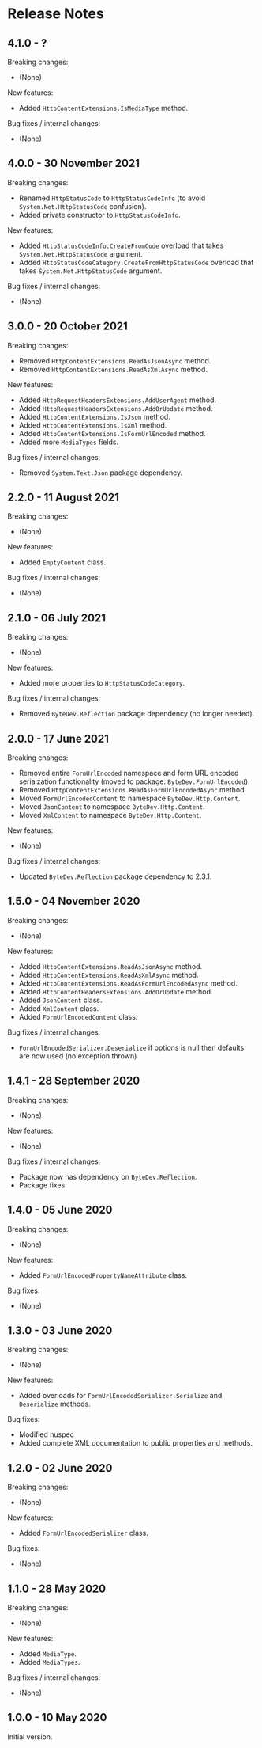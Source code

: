 # Release Notes

## 4.1.0 - ?

Breaking changes:
- (None)

New features:
- Added `HttpContentExtensions.IsMediaType` method.

Bug fixes / internal changes:
- (None)

## 4.0.0 - 30 November 2021

Breaking changes:
- Renamed `HttpStatusCode` to `HttpStatusCodeInfo` (to avoid `System.Net.HttpStatusCode` confusion).
- Added private constructor to `HttpStatusCodeInfo`.

New features:
- Added `HttpStatusCodeInfo.CreateFromCode` overload that takes `System.Net.HttpStatusCode` argument.
- Added `HttpStatusCodeCategory.CreateFromHttpStatusCode` overload that takes `System.Net.HttpStatusCode` argument.

Bug fixes / internal changes:
- (None)

## 3.0.0 - 20 October 2021

Breaking changes:
- Removed `HttpContentExtensions.ReadAsJsonAsync` method.
- Removed `HttpContentExtensions.ReadAsXmlAsync` method.

New features:
- Added `HttpRequestHeadersExtensions.AddUserAgent` method.
- Added `HttpRequestHeadersExtensions.AddOrUpdate` method.
- Added `HttpContentExtensions.IsJson` method.
- Added `HttpContentExtensions.IsXml` method.
- Added `HttpContentExtensions.IsFormUrlEncoded` method.
- Added more `MediaTypes` fields.

Bug fixes / internal changes:
- Removed `System.Text.Json` package dependency.

## 2.2.0 - 11 August 2021

Breaking changes:
- (None)

New features:
- Added `EmptyContent` class.

Bug fixes / internal changes:
- (None)

## 2.1.0 - 06 July 2021

Breaking changes:
- (None)

New features:
- Added more properties to `HttpStatusCodeCategory`.

Bug fixes / internal changes:
- Removed `ByteDev.Reflection` package dependency (no longer needed).

## 2.0.0 - 17 June 2021

Breaking changes:
- Removed entire `FormUrlEncoded` namespace and form URL encoded serialzation functionality (moved to package: `ByteDev.FormUrlEncoded`).
- Removed `HttpContentExtensions.ReadAsFormUrlEncodedAsync` method.
- Moved `FormUrlEncodedContent` to namespace `ByteDev.Http.Content`.
- Moved `JsonContent` to namespace `ByteDev.Http.Content`.
- Moved `XmlContent` to namespace `ByteDev.Http.Content`.

New features:
- (None)

Bug fixes / internal changes:
- Updated `ByteDev.Reflection` package dependency to 2.3.1.

## 1.5.0 - 04 November 2020

Breaking changes:
- (None)

New features:
- Added `HttpContentExtensions.ReadAsJsonAsync` method.
- Added `HttpContentExtensions.ReadAsXmlAsync` method.
- Added `HttpContentExtensions.ReadAsFormUrlEncodedAsync` method.
- Added `HttpContentHeadersExtensions.AddOrUpdate` method.
- Added `JsonContent` class.
- Added `XmlContent` class.
- Added `FormUrlEncodedContent` class.

Bug fixes / internal changes:
- `FormUrlEncodedSerializer.Deserialize` if options is null then defaults are now used (no exception thrown)

## 1.4.1 - 28 September 2020

Breaking changes:
- (None)

New features:
- (None)

Bug fixes / internal changes:
- Package now has dependency on `ByteDev.Reflection`.
- Package fixes.

## 1.4.0 - 05 June 2020

Breaking changes:
- (None)

New features:
- Added `FormUrlEncodedPropertyNameAttribute` class.

Bug fixes:
- (None)

## 1.3.0 - 03 June 2020

Breaking changes:
- (None)

New features:
- Added overloads for `FormUrlEncodedSerializer.Serialize` and `Deserialize` methods.

Bug fixes:
- Modified nuspec
- Added complete XML documentation to public properties and methods.

## 1.2.0 - 02 June 2020

Breaking changes:
- (None)

New features:
- Added `FormUrlEncodedSerializer` class.

Bug fixes:
- (None)

## 1.1.0 - 28 May 2020

Breaking changes:
- (None)

New features:
- Added `MediaType`.
- Added `MediaTypes`.

Bug fixes / internal changes:
- (None)

## 1.0.0 - 10 May 2020

Initial version.

